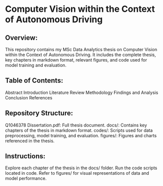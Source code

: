 # Computer Vision within the Context of Autonomous Driving

## Overview:
This repository contains my MSc Data Analytics thesis on Computer Vision within the Context of Autonomous Driving. It includes the complete thesis, key chapters in markdown format, relevant figures, and code used for model training and evaluation.

## Table of Contents:
Abstract
Introduction
Literature Review
Methodology
Findings and Analysis
Conclusion
References

## Repository Structure:
Q1046378 Dissertation.pdf: Full thesis document.
docs/: Contains key chapters of the thesis in markdown format.
codes/: Scripts used for data preprocessing, model training, and evaluation.
figures/: Figures and charts referenced in the thesis.

## Instructions:
Explore each chapter of the thesis in the docs/ folder.
Run the code scripts located in code.
Refer to figures/ for visual representations of data and model performance.
